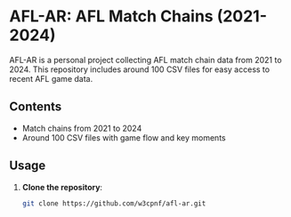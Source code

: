 # AFL-AR: AFL Match Chains (2021-2024)

AFL-AR is a personal project collecting AFL match chain data from 2021 to 2024. This repository includes around 100 CSV files for easy access to recent AFL game data.

## Contents

- Match chains from 2021 to 2024
- Around 100 CSV files with game flow and key moments

## Usage

1. **Clone the repository**:
   ```bash
   git clone https://github.com/w3cpnf/afl-ar.git
